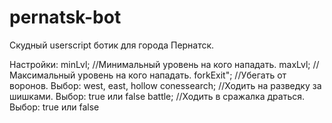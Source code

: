 pernatsk-bot
============

Скудный userscript ботик для города Пернатск.

Настройки:
minLvl; //Минимальный уровень на кого нападать.
maxLvl; //Максимальный уровень на кого нападать.
forkExit"; //Убегать от воронов. Выбор: west, east, hollow
conessearch; //Ходить на разведку за шишками. Выбор: true или false
battle; //Ходить в сражалка драться. Выбор: true или false
